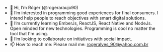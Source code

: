 - 👋 Hi, I’m Róger (@rogeraraujo90)
- 👀 I’m interested in programming good experiences for final consumers. I intend help people to reach objectives with smart digital solutions.
- 🌱 I’m currently learning EmberJs, ReactJS, React Native and NodeJs. Open minded for new technologies. Programming is cool no matter the tool that I'm using.
- 💞️ I’m looking to collaborate on initiatives with social impact.
- 📫 How to reach me: Please mail me: rogeralves_90@yahoo.com.br

<!---
rogeraraujo90/rogeraraujo90 is a ✨ special ✨ repository because its `README.md` (this file) appears on your GitHub profile.
You can click the Preview link to take a look at your changes.
--->
